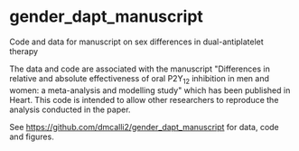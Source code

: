 # gender_dapt_manuscript
Code and data for manuscript on sex differences in dual-antiplatelet therapy

The data and code are associated with the manuscript "Differences in relative and absolute effectiveness of oral P2Y<sub>12</sub> inhibition in men and women: a meta-analysis and modelling study" which has been published in Heart.
This code is intended to allow other researchers to reproduce the analysis conducted in the paper. 

See https://github.com/dmcalli2/gender_dapt_manuscript for data, code and figures.

